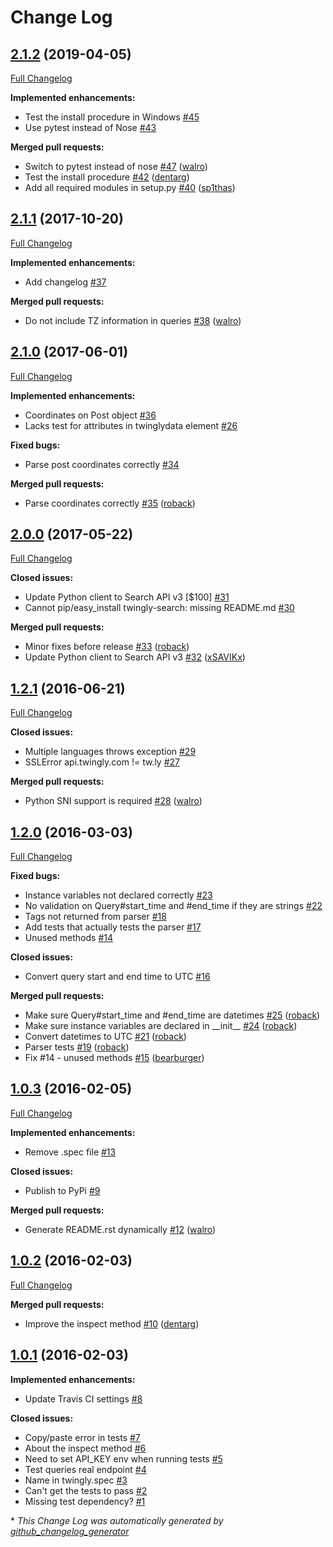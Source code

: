 # Change Log

## [2.1.2](https://github.com/twingly/twingly-search-api-python/tree/2.1.2) (2019-04-05)
[Full Changelog](https://github.com/twingly/twingly-search-api-python/compare/2.1.1...2.1.2)

**Implemented enhancements:**

- Test the install procedure in Windows [\#45](https://github.com/twingly/twingly-search-api-python/issues/45)
- Use pytest instead of Nose [\#43](https://github.com/twingly/twingly-search-api-python/issues/43)

**Merged pull requests:**

- Switch to pytest instead of nose [\#47](https://github.com/twingly/twingly-search-api-python/pull/47) ([walro](https://github.com/walro))
- Test the install procedure [\#42](https://github.com/twingly/twingly-search-api-python/pull/42) ([dentarg](https://github.com/dentarg))
- Add all required modules in setup.py [\#40](https://github.com/twingly/twingly-search-api-python/pull/40) ([sp1thas](https://github.com/sp1thas))

## [2.1.1](https://github.com/twingly/twingly-search-api-python/tree/2.1.1) (2017-10-20)
[Full Changelog](https://github.com/twingly/twingly-search-api-python/compare/2.1.0...2.1.1)

**Implemented enhancements:**

- Add changelog [\#37](https://github.com/twingly/twingly-search-api-python/issues/37)

**Merged pull requests:**

- Do not include TZ information in queries [\#38](https://github.com/twingly/twingly-search-api-python/pull/38) ([walro](https://github.com/walro))

## [2.1.0](https://github.com/twingly/twingly-search-api-python/tree/2.1.0) (2017-06-01)
[Full Changelog](https://github.com/twingly/twingly-search-api-python/compare/2.0.0...2.1.0)

**Implemented enhancements:**

- Coordinates on Post object [\#36](https://github.com/twingly/twingly-search-api-python/issues/36)
- Lacks test for attributes in twinglydata element [\#26](https://github.com/twingly/twingly-search-api-python/issues/26)

**Fixed bugs:**

- Parse post coordinates correctly [\#34](https://github.com/twingly/twingly-search-api-python/issues/34)

**Merged pull requests:**

- Parse coordinates correctly [\#35](https://github.com/twingly/twingly-search-api-python/pull/35) ([roback](https://github.com/roback))

## [2.0.0](https://github.com/twingly/twingly-search-api-python/tree/2.0.0) (2017-05-22)
[Full Changelog](https://github.com/twingly/twingly-search-api-python/compare/1.2.1...2.0.0)

**Closed issues:**

- Update Python client to Search API v3 \[$100\] [\#31](https://github.com/twingly/twingly-search-api-python/issues/31)
- Cannot pip/easy\_install twingly-search: missing README.md [\#30](https://github.com/twingly/twingly-search-api-python/issues/30)

**Merged pull requests:**

- Minor fixes before release [\#33](https://github.com/twingly/twingly-search-api-python/pull/33) ([roback](https://github.com/roback))
- Update Python client to Search API v3 [\#32](https://github.com/twingly/twingly-search-api-python/pull/32) ([xSAVIKx](https://github.com/xSAVIKx))

## [1.2.1](https://github.com/twingly/twingly-search-api-python/tree/1.2.1) (2016-06-21)
[Full Changelog](https://github.com/twingly/twingly-search-api-python/compare/1.2.0...1.2.1)

**Closed issues:**

- Multiple languages throws exception [\#29](https://github.com/twingly/twingly-search-api-python/issues/29)
- SSLError api.twingly.com != tw.ly [\#27](https://github.com/twingly/twingly-search-api-python/issues/27)

**Merged pull requests:**

- Python SNI support is required [\#28](https://github.com/twingly/twingly-search-api-python/pull/28) ([walro](https://github.com/walro))

## [1.2.0](https://github.com/twingly/twingly-search-api-python/tree/1.2.0) (2016-03-03)
[Full Changelog](https://github.com/twingly/twingly-search-api-python/compare/1.0.3...1.2.0)

**Fixed bugs:**

- Instance variables not declared correctly [\#23](https://github.com/twingly/twingly-search-api-python/issues/23)
- No validation on Query\#start\_time and \#end\_time if they are strings [\#22](https://github.com/twingly/twingly-search-api-python/issues/22)
- Tags not returned from parser [\#18](https://github.com/twingly/twingly-search-api-python/issues/18)
- Add tests that actually tests the parser [\#17](https://github.com/twingly/twingly-search-api-python/issues/17)
- Unused methods [\#14](https://github.com/twingly/twingly-search-api-python/issues/14)

**Closed issues:**

- Convert query start and end time to UTC [\#16](https://github.com/twingly/twingly-search-api-python/issues/16)

**Merged pull requests:**

- Make sure Query\#start\_time and \#end\_time are datetimes [\#25](https://github.com/twingly/twingly-search-api-python/pull/25) ([roback](https://github.com/roback))
- Make sure instance variables are declared in \_\_init\_\_ [\#24](https://github.com/twingly/twingly-search-api-python/pull/24) ([roback](https://github.com/roback))
- Convert datetimes to UTC [\#21](https://github.com/twingly/twingly-search-api-python/pull/21) ([roback](https://github.com/roback))
- Parser tests [\#19](https://github.com/twingly/twingly-search-api-python/pull/19) ([roback](https://github.com/roback))
- Fix \#14 - unused methods [\#15](https://github.com/twingly/twingly-search-api-python/pull/15) ([bearburger](https://github.com/bearburger))

## [1.0.3](https://github.com/twingly/twingly-search-api-python/tree/1.0.3) (2016-02-05)
[Full Changelog](https://github.com/twingly/twingly-search-api-python/compare/1.0.2...1.0.3)

**Implemented enhancements:**

- Remove .spec file [\#13](https://github.com/twingly/twingly-search-api-python/issues/13)

**Closed issues:**

- Publish to PyPi [\#9](https://github.com/twingly/twingly-search-api-python/issues/9)

**Merged pull requests:**

- Generate README.rst dynamically [\#12](https://github.com/twingly/twingly-search-api-python/pull/12) ([walro](https://github.com/walro))

## [1.0.2](https://github.com/twingly/twingly-search-api-python/tree/1.0.2) (2016-02-03)
[Full Changelog](https://github.com/twingly/twingly-search-api-python/compare/1.0.1...1.0.2)

**Merged pull requests:**

- Improve the inspect method [\#10](https://github.com/twingly/twingly-search-api-python/pull/10) ([dentarg](https://github.com/dentarg))

## [1.0.1](https://github.com/twingly/twingly-search-api-python/tree/1.0.1) (2016-02-03)
**Implemented enhancements:**

- Update Travis CI settings [\#8](https://github.com/twingly/twingly-search-api-python/issues/8)

**Closed issues:**

- Copy/paste error in tests [\#7](https://github.com/twingly/twingly-search-api-python/issues/7)
- About the inspect method [\#6](https://github.com/twingly/twingly-search-api-python/issues/6)
- Need to set API\_KEY env when running tests [\#5](https://github.com/twingly/twingly-search-api-python/issues/5)
- Test queries real endpoint [\#4](https://github.com/twingly/twingly-search-api-python/issues/4)
- Name in twingly.spec [\#3](https://github.com/twingly/twingly-search-api-python/issues/3)
- Can't get the tests to pass [\#2](https://github.com/twingly/twingly-search-api-python/issues/2)
- Missing test dependency? [\#1](https://github.com/twingly/twingly-search-api-python/issues/1)



\* *This Change Log was automatically generated by [github_changelog_generator](https://github.com/skywinder/Github-Changelog-Generator)*